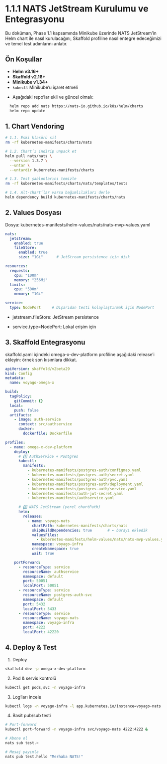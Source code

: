 # 1.1.1 NATS JetStream Kurulumu ve Entegrasyonu

Bu doküman, Phase 1.1 kapsamında Minikube üzerinde NATS JetStream’in Helm chart ile nasıl kurulacağını, Skaffold profiline nasıl entegre edeceğimizi ve temel test adımlarını anlatır.

## Ön Koşullar

- **Helm v3.16+**  
- **Skaffold v2.16+**  
- **Minikube v1.34+**  
- `kubectl` Minikube’u işaret etmeli  

* Aşağıdaki repo’lar ekli ve güncel olmalı:

```bash
  helm repo add nats https://nats-io.github.io/k8s/helm/charts
  helm repo update
```

## 1. Chart Vendoring

```bash
# 1.1. Eski klasörü sil
rm -rf kubernetes-manifests/charts/nats

# 1.2. Chart’ı indirip unpack et
helm pull nats/nats \
  --version 1.3.7 \
  --untar \
  --untardir kubernetes-manifests/charts

# 1.3. Test şablonlarını temizle
rm -rf kubernetes-manifests/charts/nats/templates/tests

# 1.4. Alt-chart’lar varsa bağımlılıkları derle
helm dependency build kubernetes-manifests/charts/nats

```

## 2. Values Dosyası
Dosya: kubernetes-manifests/helm-values/nats/nats-mvp-values.yaml

```yaml
nats:
  jetstream:
    enabled: true
    fileStore:
      enabled: true
      size: "1Gi"      # JetStream persistence için disk

resources:
  requests:
    cpu: "100m"
    memory: "256Mi"
  limits:
    cpu: "500m"
    memory: "1Gi"

service:
  type: NodePort     # Dışarıdan testi kolaylaştırmak için NodePort

```
* jetstream.fileStore: JetStream persistence

* service.type=NodePort: Lokal erişim için


## 3. Skaffold Entegrasyonu
skaffold.yaml içindeki omega-x-dev-platform profiline aşağıdaki release’i ekleyin: örnek son kısımlara dikkat.

```yaml
apiVersion: skaffold/v2beta29
kind: Config
metadata:
  name: voyago-omega-x

build:
  tagPolicy:
    gitCommit: {}
  local:
    push: false
  artifacts:
    - image: auth-service
      context: src/authservice
      docker:
        dockerfile: Dockerfile

profiles:
  - name: omega-x-dev-platform
    deploy:
      # 1️⃣ AuthService + Postgres
      kubectl:
        manifests:
          - kubernetes-manifests/postgres-auth/configmap.yaml
          - kubernetes-manifests/postgres-auth/secret.yaml
          - kubernetes-manifests/postgres-auth/pvc.yaml
          - kubernetes-manifests/postgres-auth/deployment.yaml
          - kubernetes-manifests/postgres-auth/service.yaml
          - kubernetes-manifests/auth-jwt-secret.yaml
          - kubernetes-manifests/authservice.yaml

      # 2️⃣ NATS JetStream (yerel chartPath)
      helm:
        releases:
          - name: voyago-nats
            chartPath: kubernetes-manifests/charts/nats
            skipBuildDependencies: true       # ← burayı ekledik
            valuesFiles:
              - kubernetes-manifests/helm-values/nats/nats-mvp-values.yaml
            namespace: voyago-infra
            createNamespace: true
            wait: true

    portForward:
      - resourceType: service
        resourceName: authservice
        namespace: default
        port: 50051
        localPort: 50051
      - resourceType: service
        resourceName: postgres-auth-svc
        namespace: default
        port: 5432
        localPort: 5433
      - resourceType: service
        resourceName: voyago-nats
        namespace: voyago-infra
        port: 4222
        localPort: 42220
```

## 4. Deploy & Test

1. Deploy
``` bash
skaffold dev -p omega-x-dev-platform
```
2. Pod & servis kontrolü

``` bash
kubectl get pods,svc -n voyago-infra
```

3. Log’ları incele
``` bash
kubectl logs -n voyago-infra -l app.kubernetes.io/instance=voyago-nats --tail=50
```

4. Basit pub/sub testi
``` bash
# Port-forward
kubectl port-forward -n voyago-infra svc/voyago-nats 4222:4222 &

# Abone ol
nats sub test.>

# Mesaj yayımla
nats pub test.hello "Merhaba NATS!"

```
